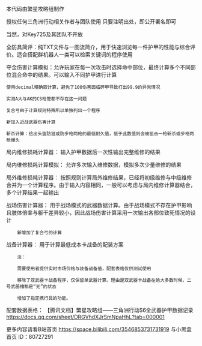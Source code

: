 本代码由繁星攻略组制作

授权任何三角洲行动相关作者与团队使用
只要注明出处，即公开署名即可

当然，对Key725及其团队不开放

全防具简评：纯TXT文件与一图流简介，用于快速浏览每一件护甲的性能与综合评价。适合搭配群机器人一类可以检索关键词的程序使用

夺金伤害计算模拟：允许玩家在每一次攻击时选择命中部位，最终计算多个不同部位混合命中的结果。可以输入不同护甲进行计算

    使用decimal精确取计算，避免了100伤害面临碎甲导致打出99.9的异常情况

    实测A大与AK的CS枪管都不存在这一问题
    
    复合弓由于计算规则特殊所以单独列出一个程序

    新加入近战武器伤害计算

    斩杀计算：给出头盔防狙或防步枪两枪的最低耐久值，低于此数值则会被狙击一枪斩杀或步枪两枪爆头

局内维修损耗计算器：
输入护甲数据后一次性输出完整维修的结果

局内维修损耗计算模拟：
允许多次输入维修数据，模拟多次少量维修的结果

局外维修损耗计算器：
按照规则计算局外维修结果，已经将初级维修与中级维修合并为一个计算程序。由于输入内容相同，一般可以考虑与局内维修计算器结合，多个计算结果一起输出

战场伤害计算器：
用于战场模式的武器数据计算。由于战场模式不存在护甲影响且肢体倍率与躯干差异较小，因此战场伤害计算采用一次输出各部位致死情况的设计

        新增加了复合弓的计算

战备计算器：
用于计算最低成本卡战备的配装方案

        注：

        需要使用者提供实时市场价格与装备战备值，配套表格仅供测试使用
        
        移除了双武器卡战备程序，仅保留单武器计算。理由是双武器卡战备在绝大多数时候，二号武器槽都是“无”的状态

        增加了指定携行具的功能。

配套数据表格：
【腾讯文档】繁星攻略组——三角洲行动S6全武器护甲数据记录
https://docs.qq.com/sheet/DRGVhdXJrSmNpaHhL?tab=000001

更多内容请看B站首页
https://space.bilibili.com/3546853731731919
与小黑盒首页
ID：80727291
